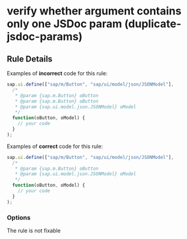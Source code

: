 # verify whether argument contains only one JSDoc param (duplicate-jsdoc-params)

## Rule Details

Examples of **incorrect** code for this rule:

```js
sap.ui.define(["sap/m/Button", "sap/ui/model/json/JSONModel"],
  /*
   * @param {sap.m.Button} oButton
   * @param {sap.m.Button} oButton
   * @param {sap.ui.model.json.JSONModel} oModel
   */
  function(oButton, oModel) {
    // your code
  }
);
```

Examples of **correct** code for this rule:

```js
sap.ui.define(["sap/m/Button", "sap/ui/model/json/JSONModel"],
  /*
   * @param {sap.m.Button} oButton
   * @param {sap.ui.model.json.JSONModel} oModel
   */
  function(oButton, oModel) {
    // your code
  }
);
```

### Options

The rule is not fixable
